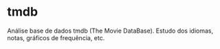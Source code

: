 # tmdb
Análise base de dados tmdb (The Movie DataBase). Estudo dos idiomas, notas, gráficos de frequência, etc.
